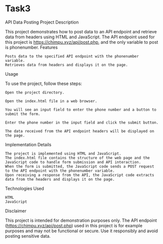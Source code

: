 # Task3
API Data Posting Project
Description

This project demonstrates how to post data to an API endpoint and retrieve data from headers using HTML and JavaScript. The API endpoint used for this project is https://chimpu.xyz/api/post.php, and the only variable to post is phonenumber.
Features

    Posts data to the specified API endpoint with the phonenumber variable.
    Retrieves data from headers and displays it on the page.

Usage

To use the project, follow these steps:

    Open the project directory.

    Open the index.html file in a web browser.

    You will see an input field to enter the phone number and a button to submit the form.

    Enter the phone number in the input field and click the submit button.

    The data received from the API endpoint headers will be displayed on the page.

Implementation Details

    The project is implemented using HTML and JavaScript.
    The index.html file contains the structure of the web page and the JavaScript code to handle form submission and API interaction.
    When the form is submitted, the JavaScript code sends a POST request to the API endpoint with the phonenumber variable.
    Upon receiving a response from the API, the JavaScript code extracts data from the headers and displays it on the page.

Technologies Used

    HTML
    JavaScript

Disclaimer

This project is intended for demonstration purposes only. The API endpoint (https://chimpu.xyz/api/post.php) used in this project is for example purposes and may not be functional or secure. Use it responsibly and avoid posting sensitive data.
